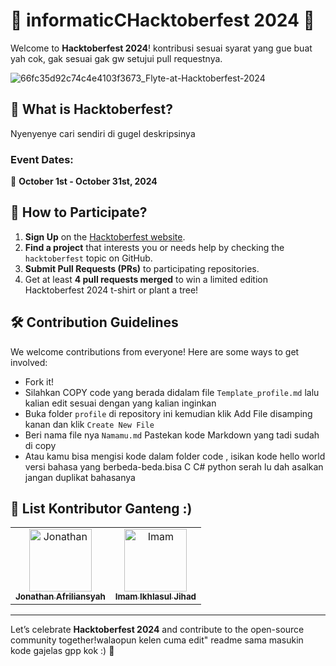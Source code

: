 # 🎉 informaticCHacktoberfest 2024 🎉

Welcome to **Hacktoberfest 2024**! kontribusi sesuai syarat yang gue buat yah cok, gak sesuai gak gw setujui pull requestnya.

![66fc35d92c74c4e4103f3673_Flyte-at-Hacktoberfest-2024](https://github.com/user-attachments/assets/9efc7206-6966-4295-8c43-5f95d9962c41)


## 🚀 What is Hacktoberfest?

Nyenyenye cari sendiri di gugel deskripsinya

### Event Dates:
📅 **October 1st - October 31st, 2024**

## 📢 How to Participate?

1. **Sign Up** on the [Hacktoberfest website](https://hacktoberfest.digitalocean.com/).
2. **Find a project** that interests you or needs help by checking the `hacktoberfest` topic on GitHub.
3. **Submit Pull Requests (PRs)** to participating repositories.
4. Get at least **4 pull requests merged** to win a limited edition Hacktoberfest 2024 t-shirt or plant a tree!

## 🛠️ Contribution Guidelines

We welcome contributions from everyone! Here are some ways to get involved:
- Fork it!
- Silahkan COPY code yang berada didalam file `Template_profile.md` lalu kalian edit sesuai dengan yang kalian inginkan
- Buka folder `profile` di repository ini
  kemudian klik Add File disamping kanan dan klik `Create New File`
- Beri nama file nya `Namamu.md` Pastekan kode Markdown yang tadi sudah di copy
- Atau kamu bisa mengisi kode dalam folder code , isikan kode hello world versi bahasa yang berbeda-beda.bisa C C# python serah lu dah asalkan jangan duplikat bahasanya

## 🌟 List Kontributor Ganteng :)
<table>
<tr>
    <td align="center">
        <a href="https://github.com/siren-song-of-war">
            <img src="https://avatars.githubusercontent.com/siren-song-of-war" width="100;" alt="Jonathan"/>
            <br />
            <sub><b>Jonathan Afriliansyah</b></sub>
        </a>
    </td>
    <td align="center">
        <a href="https://github.com/Rdx11">
            <img src="https://avatars.githubusercontent.com/Rdx11" width="100;" alt="Imam"/>
            <br />
            <sub><b>Imam Ikhlasul Jihad</b></sub>
        </a>
    </td>
 </tr>
</table>

---

Let’s celebrate **Hacktoberfest 2024** and contribute to the open-source community together!walaopun kelen cuma edit" readme sama masukin kode gajelas gpp kok :) 🎉


